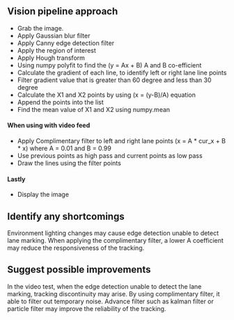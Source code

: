 ## Vision pipeline approach

- Grab the image.
- Apply Gaussian blur filter
- Apply Canny edge detection filter
- Apply the region of interest
- Apply Hough transform
- Using numpy polyfit to find the (y = Ax + B) A and B co-efficient
- Calculate the gradient of each line, to identify left or right lane line points
- Filter gradient value that is greater than 60 degree and less than 30 degree
- Calculate the X1 and X2 points by using (x = (y-B)/A) equation
- Append the points into the list
- Find the mean value of X1 and X2 using numpy.mean

#### When using with video feed
- Apply Complimentary filter to left and right lane points (x = A * cur_x + B * x) where A = 0.01 and B = 0.99
- Use previous points as high pass and current points as low pass
- Draw the lines using the filter points

#### Lastly
- Display the image

## Identify any shortcomings
Environment lighting changes may cause edge detection unable to detect lane marking. When applying the complimentary filter, a lower A coefficient may reduce the responsiveness of the tracking.

## Suggest possible improvements

In the video test, when the edge detection unable to detect the lane marking, tracking discontinuity may arise. By using complimentary filter, it able to filter out temporary noise. Advance filter such as kalman filter or particle filter may improve the reliability of the tracking.

